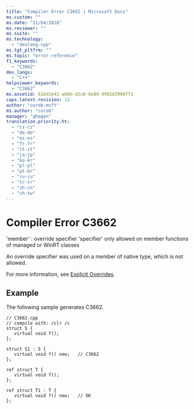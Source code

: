 ```yaml
---
title: "Compiler Error C3662 | Microsoft Docs"
ms.custom: ""
ms.date: "11/04/2016"
ms.reviewer: ""
ms.suite: ""
ms.technology: 
  - "devlang-cpp"
ms.tgt_pltfrm: ""
ms.topic: "error-reference"
f1_keywords: 
  - "C3662"
dev_langs: 
  - "C++"
helpviewer_keywords: 
  - "C3662"
ms.assetid: 61bd3e41-a86b-42c0-be89-d992d3906ff1
caps.latest.revision: 11
author: "corob-msft"
ms.author: "corob"
manager: "ghogen"
translation.priority.ht: 
  - "cs-cz"
  - "de-de"
  - "es-es"
  - "fr-fr"
  - "it-it"
  - "ja-jp"
  - "ko-kr"
  - "pl-pl"
  - "pt-br"
  - "ru-ru"
  - "tr-tr"
  - "zh-cn"
  - "zh-tw"
---
```

# Compiler Error C3662
'member' : override specifier 'specifier' only allowed on member functions of managed or WinRT classes  
  
 An override specifier was used on a member of native type, which is not allowed.  
  
 For more information, see [Explicit Overrides](../../windows/explicit-overrides-cpp-component-extensions.md).  
  
## Example  
 The following sample generates C3662.  
  
```  
// C3662.cpp  
// compile with: /clr /c  
struct S {  
   virtual void f();  
};  
  
struct S1 : S {  
   virtual void f() new;   // C3662  
};  
  
ref struct T {  
   virtual void f();  
};  
  
ref struct T1 : T {  
   virtual void f() new;   // OK  
};  
```